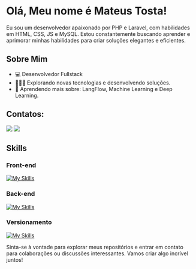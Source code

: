 # Olá, Meu nome é Mateus Tosta!

Eu sou um desenvolvedor apaixonado por PHP e Laravel, com habilidades em HTML, CSS, JS e MySQL. Estou constantemente buscando aprender e aprimorar minhas habilidades para criar soluções elegantes e eficientes.

## Sobre Mim

- 💻 Desenvolvedor Fullstack
- 👩🏾‍💻 Explorando novas tecnologias e desenvolvendo soluções.
- 🌱 Aprendendo mais sobre: LangFlow, Machine Learning e Deep Learning.


## Contatos:

<div>
<a href = "mailto:mateusbrcase@gmail.com"><img loading="lazy" src="https://img.shields.io/badge/Gmail-D14836?style=for-the-badge&logo=gmail&logoColor=white" target="_blank"></a>
<a href="https://www.linkedin.com/in/mateus-tosta-335908178/" target="_blank"><img loading="lazy" src="https://img.shields.io/badge/-LinkedIn-%230077B5?style=for-the-badge&logo=linkedin&logoColor=white" target="_blank"></a>   
</div>


## Skills

### Front-end
  
  [![My Skills](https://skillicons.dev/icons?i=html,css,bootstrap,react,vite,vuejs,figma)](https://skillicons.dev)

### Back-end
  
  [![My Skills](https://skillicons.dev/icons?i=js,ts,php,python,laravel,jquery,nodejs,docker,mysql,postman)](https://skillicons.dev)

### Versionamento

  [![My Skills](https://skillicons.dev/icons?i=git,github,gitlab)](https://skillicons.dev)


Sinta-se à vontade para explorar meus repositórios e entrar em contato para colaborações ou discussões interessantes. Vamos criar algo incrível juntos!
